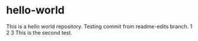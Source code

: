 # hello-world
This is a hello world repository.
Testing commit from readme-edits branch.
1
2
3
This is the second test.
